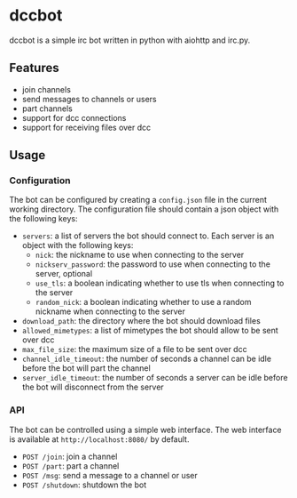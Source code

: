 dccbot
========

dccbot is a simple irc bot written in python with aiohttp and irc.py.

Features
--------

*   join channels
*   send messages to channels or users
*   part channels
*   support for dcc connections
*   support for receiving files over dcc

Usage
-----

### Configuration

The bot can be configured by creating a `config.json` file in the current working
directory. The configuration file should contain a json object with the following
keys:

*   `servers`: a list of servers the bot should connect to. Each server is an
    object with the following keys:
    *   `nick`: the nickname to use when connecting to the server
    *   `nickserv_password`: the password to use when connecting to the server, optional
    *   `use_tls`: a boolean indicating whether to use tls when connecting to the
        server
    *   `random_nick`: a boolean indicating whether to use a random nickname when
        connecting to the server
*   `download_path`: the directory where the bot should download files
*   `allowed_mimetypes`: a list of mimetypes the bot should allow to be sent
    over dcc
*   `max_file_size`: the maximum size of a file to be sent over dcc
*   `channel_idle_timeout`: the number of seconds a channel can be idle before
    the bot will part the channel
 *  `server_idle_timeout`: the number of seconds a server can be idle before
    the bot will disconnect from the server


### API

The bot can be controlled using a simple web interface. The web interface is
available at `http://localhost:8080/` by default.

*   `POST /join`: join a channel
*   `POST /part`: part a channel
*   `POST /msg`: send a message to a channel or user
*   `POST /shutdown`: shutdown the bot


